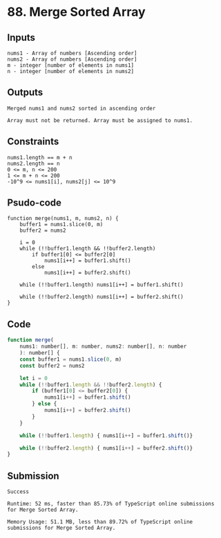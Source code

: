 # 88. Merge Sorted Array
## Inputs

    nums1 - Array of numbers [Ascending order]
    nums2 - Array of numbers [Ascending order]
    m - integer [number of elements in nums1]
    n - integer [number of elements in nums2]

## Outputs

    Merged nums1 and nums2 sorted in ascending order

    Array must not be returned. Array must be assigned to nums1.

## Constraints

    nums1.length == m + n
    nums2.length == n
    0 <= m, n <= 200
    1 <= m + n <= 200
    -10^9 <= nums1[i], nums2[j] <= 10^9

## Psudo-code

    function merge(nums1, m, nums2, n) {
        buffer1 = nums1.slice(0, m)
        buffer2 = nums2

        i = 0
        while (!!buffer1.length && !!buffer2.length) 
            if buffer1[0] <= buffer2[0]
                nums1[i++] = buffer1.shift()
            else
                nums1[i++] = buffer2.shift()
        
        while (!!buffer1.length) nums1[i++] = buffer1.shift()

        while (!!buffer2.length) nums1[i++] = buffer2.shift()
    }

## Code

```js
function merge(
    nums1: number[], m: number, nums2: number[], n: number
    ): number[] {
    const buffer1 = nums1.slice(0, m)
    const buffer2 = nums2

    let i = 0
    while (!!buffer1.length && !!buffer2.length) {
        if (buffer1[0] <= buffer2[0]) {
            nums1[i++] = buffer1.shift()
        } else {
            nums1[i++] = buffer2.shift()
        }
    }

    while (!!buffer1.length) { nums1[i++] = buffer1.shift()}

    while (!!buffer2.length) { nums1[i++] = buffer2.shift()}
}
```

## Submission

    Success

    Runtime: 52 ms, faster than 85.73% of TypeScript online submissions for Merge Sorted Array.
    
    Memory Usage: 51.1 MB, less than 89.72% of TypeScript online submissions for Merge Sorted Array.